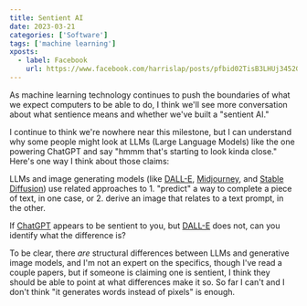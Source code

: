 ```yaml
---
title: Sentient AI
date: 2023-03-21
categories: ['Software']
tags: ['machine learning']
xposts:
  - label: Facebook
    url: https://www.facebook.com/harrislap/posts/pfbid02TisB3LHUj3452GzMERGoADa3EewbBpycqrxgxF5vRFxKb5bGr5ABsZYuG5G3jhbYl
---
```


As machine learning technology continues to push the boundaries of what we expect computers to be able to do, I think we'll see more conversation about what sentience means and whether we've built a "sentient AI."

I continue to think we're nowhere near this milestone, but I can understand why some people might look at LLMs (Large Language Models) like the one powering ChatGPT and say "hmmm that's starting to look kinda close." Here's one way I think about those claims:

LLMs and image generating models (like [DALL-E][], [Midjourney][], and [Stable Diffusion][]) use related approaches to 1. "predict" a way to complete a piece of text, in one case, or 2. derive an image that relates to a text prompt, in the other.

If [ChatGPT][] appears to be sentient to you, but [DALL-E][] does not, can you identify what the difference is?

To be clear, there *are* structural differences between LLMs and generative image models, and I'm not an expert on the specifics, though I've read a couple papers, but if someone is claiming one is sentient, I think they should be able to point at what differences make it so. So far I can't and I don't think "it generates words instead of pixels" is enough.

[DALL-E]: https://openai.com/dall-e-2
[Midjourney]: https://www.midjourney.com/
[Stable Diffusion]: https://stability.ai/stablediffusion
[ChatGPT]: https://openai.com/blog/chatgpt
